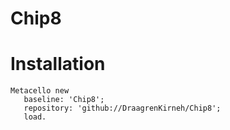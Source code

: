 # Chip8

# Installation

```smalltalk
Metacello new
   baseline: 'Chip8';
   repository: 'github://DraagrenKirneh/Chip8';
   load.
```